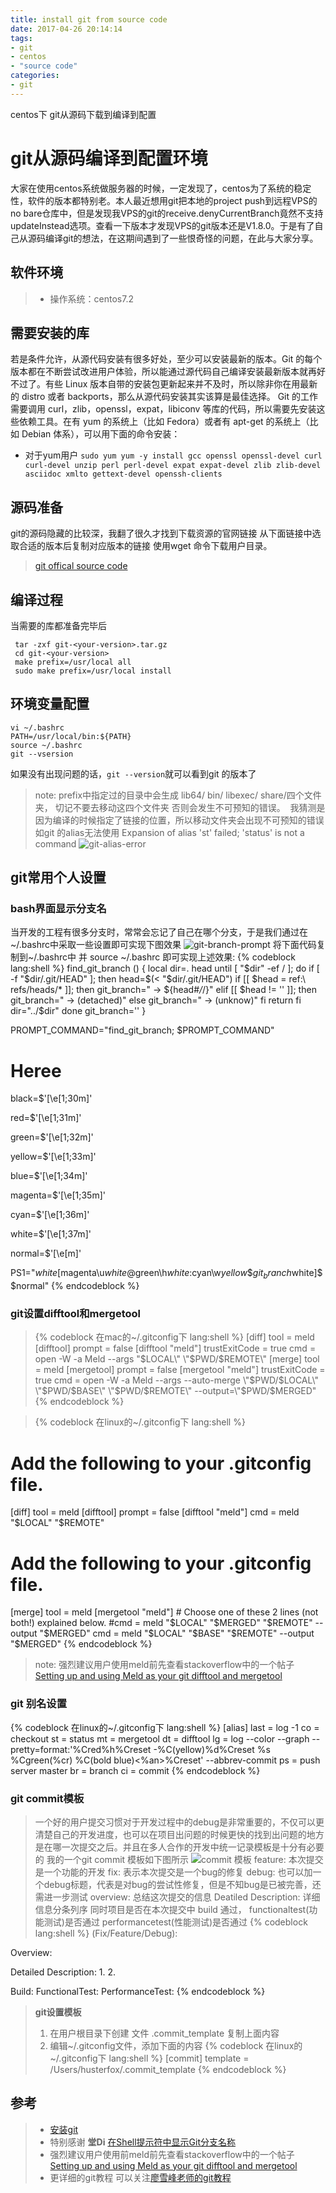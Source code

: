 ```yaml
---
title: install git from source code
date: 2017-04-26 20:14:14
tags:
- git
- centos
- "source code"
categories:
- git
---
```

centos下 git从源码下载到编译到配置
<!-- more -->

# git从源码编译到配置环境
大家在使用centos系统做服务器的时候，一定发现了，centos为了系统的稳定性，软件的版本都特别老。本人最近想用git把本地的project push到远程VPS的no bare仓库中，但是发现我VPS的git的receive.denyCurrentBranch竟然不支持updateInstead选项。查看一下版本才发现VPS的git版本还是V1.8.0。于是有了自己从源码编译git的想法，在这期间遇到了一些恨奇怪的问题，在此与大家分享。

## 软件环境
> - 操作系统：centos7.2

## 需要安装的库
若是条件允许，从源代码安装有很多好处，至少可以安装最新的版本。Git 的每个版本都在不断尝试改进用户体验，所以能通过源代码自己编译安装最新版本就再好不过了。有些 Linux 版本自带的安装包更新起来并不及时，所以除非你在用最新的 distro 或者 backports，那么从源代码安装其实该算是最佳选择。
Git 的工作需要调用 curl，zlib，openssl，expat，libiconv 等库的代码，所以需要先安装这些依赖工具。在有 yum 的系统上（比如 Fedora）或者有 apt-get 的系统上（比如 Debian 体系），可以用下面的命令安装：

- 对于yum用户 `sudo yum yum -y install gcc openssl openssl-devel curl curl-devel unzip perl perl-devel expat expat-devel zlib zlib-devel asciidoc xmlto gettext-devel openssh-clients`

## 源码准备
git的源码隐藏的比较深，我翻了很久才找到下载资源的官网链接 从下面链接中选取合适的版本后复制对应版本的链接 使用wget 命令下载用户目录。
> [git offical source code](https://www.kernel.org/pub/software/scm/git/)

## 编译过程
当需要的库都准备完毕后
```shell
 tar -zxf git-<your-version>.tar.gz
 cd git-<your-version>
 make prefix=/usr/local all
 sudo make prefix=/usr/local install
```
## 环境变量配置
```shell
vi ~/.bashrc
PATH=/usr/local/bin:${PATH}
source ~/.bashrc
git --vsersion
```
如果没有出现问题的话，`git --version`就可以看到git 的版本了

> note: prefix中指定过的目录中会生成 lib64/ bin/ libexec/ share/四个文件夹， 切记不要去移动这四个文件夹 否则会发生不可预知的错误。
>  我猜测是因为编译的时候指定了链接的位置，所以移动文件夹会出现不可预知的错误
> 如git 的alias无法使用 Expansion of alias 'st' failed; 'status' is not a command ![git-alias-error](git-alias-error.png)

## git常用个人设置
### bash界面显示分支名
当开发的工程有很多分支时，常常会忘记了自己在哪个分支，于是我们通过在~/.bashrc中采取一些设置即可实现下图效果
![git-branch-prompt](git-branch-prompt.png)
将下面代码复制到~/.bashrc中 并 source ~/.bashrc 即可实现上述效果:
{% codeblock lang:shell %}
find_git_branch () {
  local dir=. head
  until [ "$dir" -ef / ]; do
    if [ -f "$dir/.git/HEAD" ]; then
      head=$(< "$dir/.git/HEAD")
      if [[ $head = ref:\ refs/heads/* ]]; then
        git_branch=" → ${head#*/*/}"
      elif [[ $head != '' ]]; then
        git_branch=" → (detached)"
      else
        git_branch=" → (unknow)"
      fi
      return
    fi
    dir="../$dir"
  done
  git_branch=''
}

PROMPT_COMMAND="find_git_branch; $PROMPT_COMMAND"
# Heree

black=$'\[\e[1;30m\]'

red=$'\[\e[1;31m\]'

green=$'\[\e[1;32m\]'

yellow=$'\[\e[1;33m\]'

blue=$'\[\e[1;34m\]'

magenta=$'\[\e[1;35m\]'

cyan=$'\[\e[1;36m\]'

white=$'\[\e[1;37m\]'

normal=$'\[\e[m\]'

PS1="$white[$magenta\u$white@$green\h$white:$cyan\w$yellow\$git_branch$white]\$ $normal"
{% endcodeblock %}

### git设置difftool和mergetool

> {% codeblock 在mac的~/.gitconfig下 lang:shell  %}
[diff]
  tool = meld
[difftool]
  prompt = false
[difftool "meld"]
  trustExitCode = true
  cmd = open -W -a Meld --args \"$LOCAL\" \"$PWD/$REMOTE\"
[merge]
  tool = meld
[mergetool]
  prompt = false
[mergetool "meld"]
  trustExitCode = true
  cmd = open -W -a Meld --args --auto-merge \"$PWD/$LOCAL\" \"$PWD/$BASE\" \"$PWD/$REMOTE\" --output=\"$PWD/$MERGED\"
{% endcodeblock %}

> {% codeblock 在linux的~/.gitconfig下 lang:shell  %}
# Add the following to your .gitconfig file.
[diff]
    tool = meld
[difftool]
    prompt = false
[difftool "meld"]
    cmd = meld "$LOCAL" "$REMOTE"
# Add the following to your .gitconfig file.
[merge]
    tool = meld
[mergetool "meld"]
    # Choose one of these 2 lines (not both!) explained below.
    #cmd = meld "$LOCAL" "$MERGED" "$REMOTE" --output "$MERGED"
    cmd = meld "$LOCAL" "$BASE" "$REMOTE" --output "$MERGED"
{% endcodeblock %}
> note: 强烈建议用户使用meld前先查看stackoverflow中的一个帖子 [Setting up and using Meld as your git difftool and mergetool](http://stackoverflow.com/questions/34119866/setting-up-and-using-meld-as-your-git-difftool-and-mergetool)
### git 别名设置
{% codeblock 在linux的~/.gitconfig下 lang:shell  %}
[alias]
  last = log -1
  co = checkout
  st = status
  mt = mergetool
  dt = difftool
  lg = log --color --graph --pretty=format:'%Cred%h%Creset -%C(yellow)%d%Creset %s %Cgreen(%cr) %C(bold blue)<%an>%Creset' --abbrev-commit
  ps = push server master
  br = branch
  ci = commit
{% endcodeblock %}
### git commit模板
> 一个好的用户提交习惯对于开发过程中的debug是非常重要的，不仅可以更清楚自己的开发进度，也可以在项目出问题的时候更快的找到出问题的地方是在哪一次提交之后。并且在多人合作的开发中统一记录模板是十分有必要的
> 我的一个git commit 模板如下图所示
> ![commit 模板](git-commit-templete.png)
> feature: 本次提交是一个功能的开发
> fix: 表示本次提交是一个bug的修复
> debug: 也可以加一个debug标题，代表是对bug的尝试性修复，但是不知bug是已被完善，还需进一步测试
> overview: 总结这次提交的信息
> Deatiled Description: 详细信息分条列序
> 同时项目是否在本次提交中 build 通过， functionaltest(功能测试)是否通过 performancetest(性能测试)是否通过
> {% codeblock  lang:shell  %}
(Fix/Feature/Debug):

Overview:

Detailed Description:
        1.
        2.

Build:
FunctionalTest:
PerformanceTest:
{% endcodeblock %}
> **git设置模板**
> 1. 在用户根目录下创建 文件 .commit_template 复制上面内容
> 2. 编辑~/.gitconfig文件，添加下面的内容
>{% codeblock 在linux的~/.gitconfig下 lang:shell  %}
[commit]
        template = /Users/husterfox/.commit_template
{% endcodeblock %}


## 参考
> - [安装git](https://git-scm.com/book/zh/v1/%E8%B5%B7%E6%AD%A5-%E5%AE%89%E8%A3%85-Git)
> - 特别感谢 **堂Di** [在Shell提示符中显示Git分支名称](http://www.cnblogs.com/cuoreqzt/p/5848224.html)
> - 强烈建议用户使用前meld前先查看stackoverflow中的一个帖子 [Setting up and using Meld as your git difftool and mergetool](http://stackoverflow.com/questions/34119866/setting-up-and-using-meld-as-your-git-difftool-and-mergetool)
> - 更详细的git教程 可以关注[廖雪峰老师的git教程](http://www.liaoxuefeng.com/wiki/0013739516305929606dd18361248578c67b8067c8c017b00)





